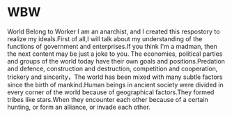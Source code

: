 # WBW
World Belong to Worker
    I am an anarchist, and I created this respostory to realize my ideals.First of all,I will talk about my understanding of the functions of government and enterprises.If you think I'm a madman, then the next content may be just a joke to you.
    The economies, political parties and groups of the world today have their own goals and positions.Predation and defence, construction and destruction, competition and cooperation, trickery and sincerity，The world has been mixed with many subtle factors since the birth of mankind.Human beings in ancient society were divided in every corner of the world because of geographical factors.They formed tribes like stars.When they encounter each other because of a certain hunting, or form an alliance, or invade each other.
